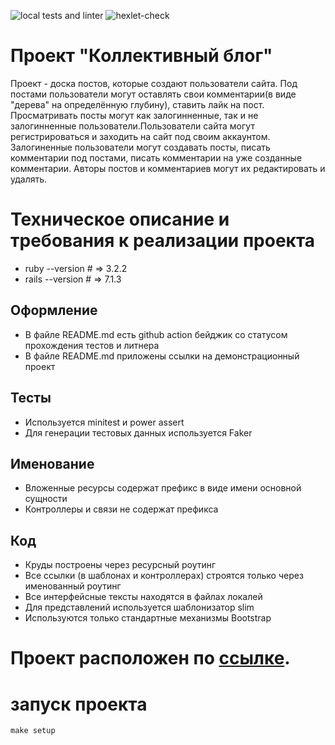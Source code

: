 ![local tests and linter](https://github.com/tovarish39/rails-project-64/actions/workflows/rubyonrails.yml/badge.svg) ![hexlet-check](https://github.com/tovarish39/rails-project-64/actions/workflows/hexlet-check.yml/badge.svg)

# Проект "Коллективный блог"
Проект - доска постов, которые создают пользователи сайта. Под постами пользователи могут оставлять свои комментарии(в виде "дерева" на определённую глубину), ставить лайк на пост. Просматривать посты могут как залогинненные, так и не залогинненные пользователи.Пользователи сайта могут регистрироваться и заходить на сайт под своим аккаунтом. Залогиненные пользователи могут создавать посты, писать комментарии под постами, писать комментарии на уже созданные комментарии. Авторы постов и комментариев могут их редактировать и удалять.

# Техническое описание и требования к реализации проекта
- ruby  --version # => 3.2.2
- rails --version # => 7.1.3

## Оформление
- В файле README.md есть github action бейджик со статусом прохождения тестов и литнера
- В файле README.md приложены ссылки на демонстрационный проект

## Тесты
- Используется minitest и power assert
- Для генерации тестовых данных используется Faker

## Именование
- Вложенные ресурсы содержат префикс в виде имени основной сущности
- Контроллеры и связи не содержат префикса

## Код
- Круды построены через ресурсный роутинг
- Все ссылки (в шаблонах и контроллерах) строятся только через именованный роутинг
- Все интерфейсные тексты находятся в файлах локалей
- Для представлений используется шаблонизатор slim
- Используются только стандартные механизмы Bootstrap

# Проект расположен по [ссылке](https://educational-project-2.onrender.com). 

# запуск проекта
    make setup
